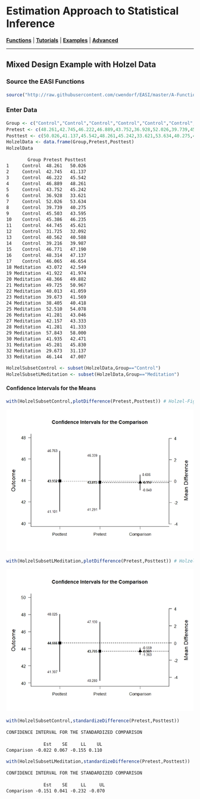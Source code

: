 # Estimation Approach to Statistical Inference

[**Functions**](../../A-Functions) | 
[**Tutorials**](../../B-Tutorials) | 
[**Examples**](../../C-Examples) | 
[**Advanced**](../../D-Advanced)

---

## Mixed Design Example with Holzel Data

### Source the EASI Functions

```r
source("http://raw.githubusercontent.com/cwendorf/EASI/master/A-Functions/ALL-EASI-FUNCTIONS.R")
```

### Enter Data

```r
Group <- c("Control","Control","Control","Control","Control","Control","Control","Control","Control","Control","Control","Control","Control","Control","Control","Control","Control","Meditation","Meditation","Meditation","Meditation","Meditation","Meditation","Meditation","Meditation","Meditation","Meditation","Meditation","Meditation","Meditation","Meditation","Meditation","Meditation")
Pretest <- c(48.261,42.745,46.222,46.889,43.752,36.928,52.026,39.739,45.503,45.386,44.745,31.725,40.562,39.216,46.771,48.314,46.065,43.072,41.922,48.366,49.725,40.013,39.673,38.405,52.51,41.281,42.157,41.281,57.843,41.935,45.281,29.673,46.144)
Posttest <- c(50.026,41.137,45.542,48.261,45.242,33.621,53.634,40.275,43.595,46.235,45.621,32.092,40.588,39.987,47.19,47.137,46.654,42.549,41.974,49.882,50.967,41.059,41.569,40.418,54.078,43.046,43.333,41.333,58,42.471,45.83,31.137,47.007)
HolzelData <- data.frame(Group,Pretest,Posttest)
HolzelData
```
```
        Group Pretest Posttest
1     Control  48.261   50.026
2     Control  42.745   41.137
3     Control  46.222   45.542
4     Control  46.889   48.261
5     Control  43.752   45.242
6     Control  36.928   33.621
7     Control  52.026   53.634
8     Control  39.739   40.275
9     Control  45.503   43.595
10    Control  45.386   46.235
11    Control  44.745   45.621
12    Control  31.725   32.092
13    Control  40.562   40.588
14    Control  39.216   39.987
15    Control  46.771   47.190
16    Control  48.314   47.137
17    Control  46.065   46.654
18 Meditation  43.072   42.549
19 Meditation  41.922   41.974
20 Meditation  48.366   49.882
21 Meditation  49.725   50.967
22 Meditation  40.013   41.059
23 Meditation  39.673   41.569
24 Meditation  38.405   40.418
25 Meditation  52.510   54.078
26 Meditation  41.281   43.046
27 Meditation  42.157   43.333
28 Meditation  41.281   41.333
29 Meditation  57.843   58.000
30 Meditation  41.935   42.471
31 Meditation  45.281   45.830
32 Meditation  29.673   31.137
33 Meditation  46.144   47.007
```
```r
HolzelSubsetControl <- subset(HolzelData,Group=="Control")
HolzelSubsetLMeditation <- subset(HolzelData,Group=="Meditation")
```

#### Confidence Intervals for the Means

```r
with(HolzelSubsetControl,plotDifference(Pretest,Posttest)) # Holzel-Figure1.jpeg
```
<kbd><img src="Holzel-Figure1.jpeg"></kbd>
```r
with(HolzelSubsetLMeditation,plotDifference(Pretest,Posttest)) # Holzel-Figure2.jpeg
```
<kbd><img src="Holzel-Figure2.jpeg"></kbd>
```r
with(HolzelSubsetControl,standardizeDifference(Pretest,Posttest))
```
```
CONFIDENCE INTERVAL FOR THE STANDARDIZED COMPARISON

              Est    SE     LL    UL
Comparison -0.022 0.067 -0.155 0.110
```
```r
with(HolzelSubsetLMeditation,standardizeDifference(Pretest,Posttest))
```
```
CONFIDENCE INTERVAL FOR THE STANDARDIZED COMPARISON

              Est    SE     LL     UL
Comparison -0.151 0.041 -0.232 -0.070
```

